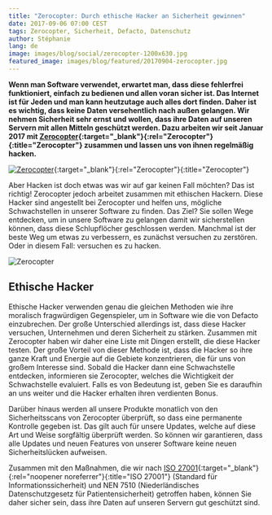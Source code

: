 ```yaml
---
title: "Zerocopter: Durch ethische Hacker an Sicherheit gewinnen"
date: 2017-09-06 07:00 CEST
tags: Zerocopter, Sicherheit, Defacto, Datenschutz
author: Stéphanie
lang: de
image: images/blog/social/zerocopter-1200x630.jpg
featured_image: images/blog/featured/20170904-zerocopter.jpg
---
```

**Wenn man Software verwendet, erwartet man, dass diese fehlerfrei funktioniert, einfach zu bedienen und allen voran sicher ist. Das Internet ist für Jeden und man kann heutzutage auch alles dort finden. Daher ist es wichtig, dass keine Daten versehentlich nach außen gelangen. Wir nehmen Sicherheit sehr ernst und wollen, dass ihre Daten auf unseren Servern mit allen Mitteln geschützt werden. Dazu arbeiten wir seit Januar 2017 mit [Zerocopter](https://zerocopter.com/){:target="_blank"}{:rel="Zerocopter"}{:title="Zerocopter"} zusammen und lassen uns von ihnen regelmäßig hacken.**

[![Zerocopter](/images/blog/zerocopter-logo.jpg)](https://zerocopter.com/){:target="_blank"}{:rel="Zerocopter"}{:title="Zerocopter"}

Aber Hacken ist doch etwas was wir auf gar keinen Fall möchten? Das ist richtig! Zerocopter jedoch arbeitet zusammen mit ethischen Hackern.  Diese Hacker sind angestellt bei Zerocopter und helfen uns, mögliche Schwachstellen in unserer Software zu finden. Das Ziel? Sie sollen Wege entdecken, um in unsere Software zu gelangen damit wir sicherstellen können, dass diese Schlupflöcher geschlossen werden. Manchmal ist der beste Weg um etwas zu verbessern, es zunächst versuchen zu zerstören. Oder in diesem Fall: versuchen es zu hacken.

![Zerocopter](/images/blog/zerocopter.jpg)

## Ethische Hacker

Ethische Hacker verwenden genau die gleichen Methoden wie ihre moralisch fragwürdigen Gegenspieler, um in Software wie die von Defacto einzubrechen. Der große Unterschied allerdings ist, dass diese Hacker versuchen, Unternehmen und deren Sicherheit zu stärken. Zusammen mit Zerocopter haben wir daher eine Liste mit Dingen erstellt, die diese Hacker testen. Der große Vorteil von dieser Methode ist, dass die Hacker so ihre ganze Kraft und Energie auf die Gebiete konzentrieren, die für uns von großem Interesse sind. Sobald die Hacker dann eine Schwachstelle entdecken, informieren sie Zerocopter, welches die Wichtigkeit der Schwachstelle evaluiert. Falls es von Bedeutung ist, geben Sie es daraufhin an uns weiter und die Hacker erhalten ihren verdienten Bonus.

Darüber hinaus werden all unsere Produkte monatlich von den Sicherheitsscans von Zerocopter überprüft, so dass eine permanente Kontrolle gegeben ist. Das gilt auch für unsere Updates, welche auf diese Art und Weise sorgfältig überprüft werden. So können wir garantieren, dass alle Updates und neuen Features von unserer Software keine neuen Sicherheitslücken aufweisen.

Zusammen mit den Maßnahmen, die wir nach [ISO 27001](https://www.iso.org/isoiec-27001-information-security.html){:target="_blank"}{:rel="noopener noreferrer"}{:title="ISO 27001"} (Standard für Informationssicherheit) und NEN 7510 (Niederländisches Datenschutzgesetz für Patientensicherheit) getroffen haben, können Sie daher sicher sein, dass ihre Daten auf unseren Servern gut geschützt sind.
